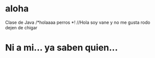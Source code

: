 # aloha
Clase de Java
/*holaaaa perros
*!
//Hola soy vane y no me gusta rodo dejen de chigar
# Ni a mi... ya saben quien...
